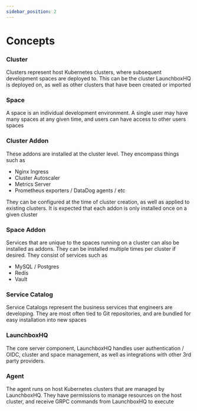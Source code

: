 ```yaml
---
sidebar_position: 2
---
```


# Concepts

### Cluster

Clusters represent host Kubernetes clusters, where subsequent development spaces are deployed to.
This can be the cluster LaunchboxHQ is deployed on, as well as other clusters that have been
created or imported

### Space

A space is an individual development environment. A single user may have many spaces at any given time,
and users can have access to other users spaces

### Cluster Addon

These addons are installed at the cluster level. They encompass things such as
 - Nginx Ingress
 - Cluster Autoscaler
 - Metrics Server
 - Prometheus exporters / DataDog agents / etc

They can be configured at the time of cluster creation, as well as applied to existing clusters. It is expected
that each addon is only installed once on a given cluster

### Space Addon

Services that are unique to the spaces running on a cluster can also be installed as addons.
They can be installed multiple times per cluster if desired. They consist of services such as
 - MySQL / Postgres
 - Redis
 - Vault

### Service Catalog

Service Catalogs represent the business services that engineers are developing. They are most often tied to Git
repositories, and are bundled for easy installation into new spaces

### LaunchboxHQ

The core server component, LaunchboxHQ handles user authentication / OIDC, cluster and space management, as well as
integrations with other 3rd party providers.

### Agent

The agent runs on host Kubernetes clusters that are managed by LaunchboxHQ. They have permissions to manage resources on
the host cluster, and receive GRPC commands from LaunchboxHQ to execute
